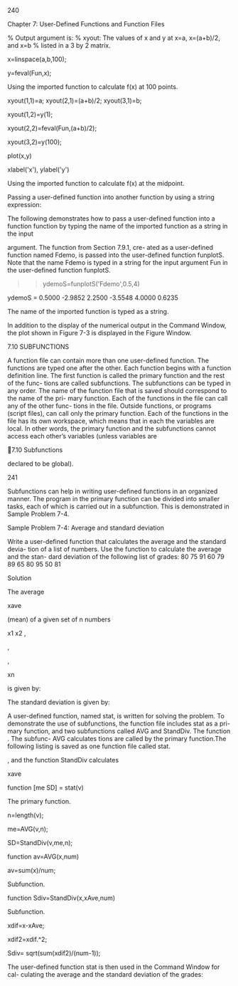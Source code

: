 240

Chapter 7: User-Defined Functions and Function Files

% Output argument is:
% xyout: The values of x and y at x=a, x=(a+b)/2, and x=b
% listed in a 3 by 2 matrix.

x=linspace(a,b,100);

y=feval(Fun,x);

Using the imported function to calculate f(x) at 100 points.

xyout(1,1)=a; xyout(2,1)=(a+b)/2; xyout(3,1)=b;

xyout(1,2)=y(1);

xyout(2,2)=feval(Fun,(a+b)/2);

xyout(3,2)=y(100);

plot(x,y)

xlabel('x'), ylabel('y')

Using the imported function to
calculate f(x) at the midpoint.

Passing a user-defined function into another function by using a string expression:

The following demonstrates how to pass a user-defined function into a function
function by typing the name of the imported function as a string in the input

argument.  The  function
  from  Section  7.9.1,  cre-
ated  as  a  user-defined  function  named  Fdemo,  is  passed  into  the  user-defined
function  funplotS.  Note  that  the  name  Fdemo  is  typed  in  a  string  for  the
input argument Fun in the user-defined function funplotS.

>> ydemoS=funplotS('Fdemo',0.5,4)

ydemoS =
    0.5000   -2.9852
    2.2500   -3.5548
    4.0000    0.6235

The name of the imported
function is typed as a string.

In  addition  to  the  display of  the  numerical output  in  the  Command  Window,
the plot shown in Figure 7-3 is displayed in the Figure Window.

7.10 SUBFUNCTIONS

A function file can contain more than one user-defined function. The functions
are typed one after the other. Each function begins with a function definition
line. The first function is called the primary function and the rest of the func-
tions are called subfunctions. The subfunctions can be typed in any order. The
name of the function file that is saved should correspond to the name of the pri-
mary function. Each of the functions in the file can call any of the other func-
tions in the file. Outside functions, or programs (script files), can call only the
primary function. Each of the functions in the file has its own workspace, which
means that in each the variables are local. In other words, the primary function
and the subfunctions cannot access each other’s variables (unless variables are

7.10 Subfunctions

declared to be global).

241

Subfunctions  can  help  in  writing  user-defined  functions  in  an  organized
manner. The program in the primary function can be divided into smaller tasks,
each of which is carried out in a subfunction. This is demonstrated in Sample
Problem 7-4.

Sample Problem 7-4: Average and standard deviation

Write a user-defined function that calculates the average and the standard devia-
tion of a list of numbers. Use the function to calculate the average and the stan-
dard deviation of the following list of grades:
80  75  91  60  79  89  65  80  95  50  81

Solution

The average

xave

 (mean) of a given set of n numbers

x1 x2
,

,

,

xn

 is given by:

The standard deviation is given by:

A  user-defined  function,  named  stat,  is  written  for  solving  the  problem.  To
demonstrate the use of subfunctions, the function file includes  stat as a pri-
mary function, and two subfunctions called AVG and StandDiv. The function
.  The  subfunc-
AVG  calculates
tions  are  called  by  the  primary  function.The  following  listing  is  saved  as  one
function file called stat.

,  and  the  function  StandDiv  calculates

xave

function [me SD] = stat(v)

The primary function.

n=length(v);

me=AVG(v,n);

SD=StandDiv(v,me,n);

function av=AVG(x,num)

av=sum(x)/num;

Subfunction.

function Sdiv=StandDiv(x,xAve,num)

Subfunction.

xdif=x-xAve;

xdif2=xdif.^2;

Sdiv= sqrt(sum(xdif2)/(num-1));

The user-defined function stat is then used in the Command Window for cal-
culating the average and the standard deviation of the grades:

